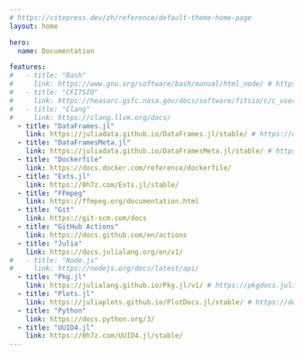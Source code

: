```yaml
---
# https://vitepress.dev/zh/reference/default-theme-home-page
layout: home

hero:
  name: Documentation

features:
#   - title: "Bash"
#     link: https://www.gnu.org/software/bash/manual/html_node/ # https://www.gnu.org/software/bash/manual/bash.html
#   - title: "CFITSIO"
#     link: https://heasarc.gsfc.nasa.gov/docs/software/fitsio/c/c_user/cfitsio.html
#   - title: "Clang"
#     link: https://clang.llvm.org/docs/
  - title: "DataFrames.jl"
    link: https://juliadata.github.io/DataFrames.jl/stable/ # https://dataframes.juliadata.org/stable/
  - title: "DataFramesMeta.jl"
    link: https://juliadata.github.io/DataFramesMeta.jl/stable/ # https://juliadata.org/DataFramesMeta.jl/stable/
  - title: "Dockerfile"
    link: https://docs.docker.com/reference/dockerfile/
  - title: "Exts.jl"
    link: https://0h7z.com/Exts.jl/stable/
  - title: "FFmpeg"
    link: https://ffmpeg.org/documentation.html
  - title: "Git"
    link: https://git-scm.com/docs
  - title: "GitHub Actions"
    link: https://docs.github.com/en/actions
  - title: "Julia"
    link: https://docs.julialang.org/en/v1/
#   - title: "Node.js"
#     link: https://nodejs.org/docs/latest/api/
  - title: "Pkg.jl"
    link: https://julialang.github.io/Pkg.jl/v1/ # https://pkgdocs.julialang.org/v1/
  - title: "Plots.jl"
    link: https://juliaplots.github.io/PlotDocs.jl/stable/ # https://docs.juliaplots.org/stable/
  - title: "Python"
    link: https://docs.python.org/3/
  - title: "UUID4.jl"
    link: https://0h7z.com/UUID4.jl/stable/
---
```


